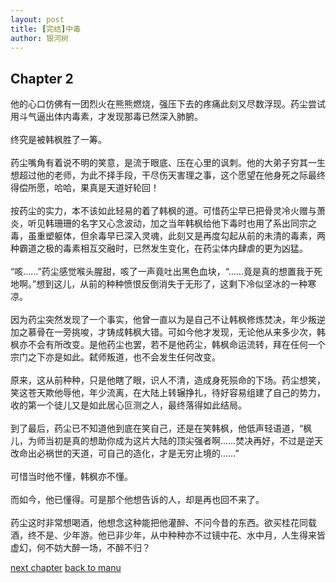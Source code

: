 ```yaml
---
layout: post
title: [完结]中毒
author: 银河树
---
```



## Chapter 2 

他的心口仿佛有一团烈火在熊熊燃烧，强压下去的疼痛此刻又尽数浮现。药尘尝试用斗气逼出体内毒素，才发现那毒已然深入肺腑。<br><br>终究是被韩枫胜了一筹。<br><br>药尘嘴角有着说不明的笑意，是流于眼底、压在心里的讽刺。他的大弟子穷其一生想超过他的老师，为此不择手段，干尽伤天害理之事，这个愿望在他身死之际最终得偿所愿，哈哈，果真是天道好轮回！<br><br>按药尘的实力，本不该如此轻易的着了韩枫的道。可惜药尘早已把骨灵冷火赠与萧炎，听见韩珊珊的名字又心念波动，加之当年韩枫给他下毒时也用了系出同宗之毒，虽重塑躯体，但余毒早已深入灵魂，此刻又是再度勾起从前的未清的毒素，两种霸道之极的毒素相互交融时，已然发生变化，在药尘体内肆虐的更为凶猛。<br><br>“咳……”药尘感觉喉头腥甜，咳了一声竟吐出黑色血块，“……竟是真的想置我于死地啊。”想到这儿，从前的种种愤恨反倒消失于无形了，这剩下冷似坚冰的一种寒凉。<br><br>因为药尘突然发现了一个事实，他曾一直以为是自己不让韩枫修炼焚决，年少叛逆加之慕骨在一旁挑唆，才铸成韩枫大错。可如今他才发现，无论他从来多少次，韩枫亦不会有所改变。是他药尘也罢，若不是他药尘，韩枫命运流转，拜在任何一个宗门之下亦是如此。弑师叛道，也不会发生任何改变。<br><br>原来，这从前种种，只是他瞎了眼，识人不清，造成身死殒命的下场。药尘想笑，笑这苍天欺他辱他，年少流离，在大陆上转辗挣扎，待好容易组建了自己的势力，收的第一个徒儿又是如此居心叵测之人，最终落得如此结局。<br><br>到了最后，药尘已不知道他到底在笑自己，还是在笑韩枫，他低声轻语道，“枫儿，为师当初是真的想助你成为这片大陆的顶尖强者啊……焚决再好，不过是逆天改命出必祸世的天道，可自己的造化，才是无穷止境的……”<br><br>可惜当时他不懂，韩枫亦不懂。<br><br>而如今，他已懂得。可是那个他想告诉的人，却是再也回不来了。<br><br>药尘这时非常想喝酒，他想念这种能把他灌醉、不问今昔的东西。欲买桂花同载酒，终不是、少年游。他已非少年，从中种种亦不过镜中花、水中月，人生得来皆虚幻，何不妨大醉一场，不醉不归？

[next chapter](https://allforyanchen.github.io/2020/07/17/post-1-chapter-3.html)
[back to manu](https://allforyanchen.github.io/2020/07/17/post-1.html)
